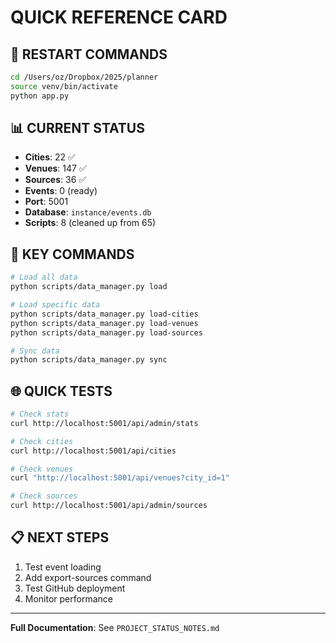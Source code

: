 # QUICK REFERENCE CARD

## 🚀 RESTART COMMANDS
```bash
cd /Users/oz/Dropbox/2025/planner
source venv/bin/activate
python app.py
```

## 📊 CURRENT STATUS
- **Cities**: 22 ✅
- **Venues**: 147 ✅  
- **Sources**: 36 ✅
- **Events**: 0 (ready)
- **Port**: 5001
- **Database**: `instance/events.db`
- **Scripts**: 8 (cleaned up from 65)

## 🔧 KEY COMMANDS
```bash
# Load all data
python scripts/data_manager.py load

# Load specific data
python scripts/data_manager.py load-cities
python scripts/data_manager.py load-venues
python scripts/data_manager.py load-sources

# Sync data
python scripts/data_manager.py sync
```

## 🌐 QUICK TESTS
```bash
# Check stats
curl http://localhost:5001/api/admin/stats

# Check cities
curl http://localhost:5001/api/cities

# Check venues
curl "http://localhost:5001/api/venues?city_id=1"

# Check sources
curl http://localhost:5001/api/admin/sources
```

## 📋 NEXT STEPS
1. Test event loading
2. Add export-sources command
3. Test GitHub deployment
4. Monitor performance

---
**Full Documentation**: See `PROJECT_STATUS_NOTES.md`

